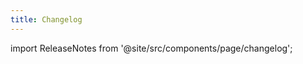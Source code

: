 ```yaml
---
title: Changelog
---
```


import ReleaseNotes from '@site/src/components/page/changelog';

<ReleaseNotes platform="react-native"/>
